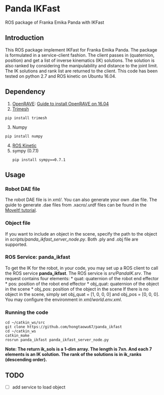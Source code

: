 # Panda IKFast
ROS package of Franka Emika Panda with IKFast

## Introduction
This ROS package implement IKFast for Franka Emika Panda. The package is formulated in a service-client fashion. The client passes in (quaternion, position) and get a list of inverse kinematics (IK) solutions. The solution is also ranked by considering the manipulability and distance to the joint limit. The IK solutions and rank list are returned to the client. This code has been tested on python 2.7 and ROS kinetic on Ubuntu 16.04.

## Dependency
1. [OpenRAVE](http://openrave.org/): [Guide to install OpenRAVE on 16.04](https://scaron.info/teaching/installing-openrave-on-ubuntu-16.04.html)
2. [Trimesh](https://github.com/mikedh/trimesh)
```
pip install trimesh
```
3. Numpy
```
pip install numpy
```
4. [ROS Kinetic](http://wiki.ros.org/kinetic/Installation/Ubuntu)
5. sympy (0.7.1)
    ```
    pip install sympy==0.7.1
    ```

## Usage

### Robot DAE file
The robot DAE file is in _xml/_. You can also generate your own .dae file. The guide to generate .dae files from .xacro/.urdf files can be found in the [MoveIt! tutorial](http://docs.ros.org/en/kinetic/api/moveit_tutorials/html/doc/ikfast/ikfast_tutorial.html).

### Object file
If you want to include an object in the scene, specify the path to the object in *scripts/panda_ikfast_server_node.py*. Both .ply and .obj file are supported.

### ROS Service: panda_ikfast
To get the IK for the robot, in your code, you may set up a ROS client to call the ROS service **panda_ikfast**. The ROS service is *srv/PandaIK.srv*. The request contains four elements:
    * quat: quaternion of the robot end effector
    * pos: position of the robot end effector
    * obj_quat: quaternion of the object in the scene
    * obj_pos: position of the object in the scene
If there is no object in the scene, simply set obj_quat = [1, 0, 0, 0] and obj_pos = [0, 0, 0]. You may configure the environment in *xml/world.env.xml*.

### Running the code
```
cd ~/catkin_ws/src
git clone https://github.com/hongtaowu67/panda_ikfast
cd ~/catkin_ws
catkin_make
rosrun panda_ikfast panda_ikfast_server_node.py
```
__Note: The return ik_sols is a 1-dim array. The length is 7xn. And each 7 elements is an IK solution. The rank of the solutions is in ik_ranks (descending order).__

## TODO
- [ ] add service to load object